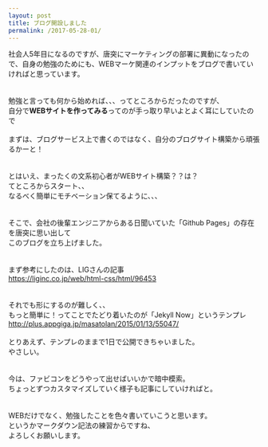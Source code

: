 ```yaml
---
layout: post
title: ブログ開設しました
permalink: /2017-05-28-01/
---
```


社会人5年目になるのですが、唐突にマーケティングの部署に異動になったので、自身の勉強のためにも、WEBマーケ関連のインプットをブログで書いていければと思っています。<br />
<br />
<br />
勉強と言っても何から始めれば、、、ってところからだったのですが、<br />
自分で**WEBサイトを作ってみる**ってのが手っ取り早いよとよく耳にしていたので<br />  
まずは、ブログサービス上で書くのではなく、自分のブログサイト構築から頑張るかーと！<br />
<br />
<br />
とはいえ、まったくの文系初心者がWEBサイト構築？？は？<br />
てところからスタート、、<br />
なるべく簡単にモチベーション保てるように、、、<br /> 
<br />
<br />
そこで、会社の後輩エンジニアからある日聞いていた「Github Pages」の存在を唐突に思い出して<br />
このブログを立ち上げました。<br />
<br />
<br />
まず参考にしたのは、LIGさんの記事<br />
<https://liginc.co.jp/web/html-css/html/96453>  
<br />
<br />
それでも形にするのが難しく、、<br />
もっと簡単に！ってことでたどり着いたのが「Jekyll Now」というテンプレ<br />
<http://plus.appgiga.jp/masatolan/2015/01/13/55047/>  
<br />
<br />
とりあえず、テンプレのままで1日で公開できちゃいました。<br />
やさしい。<br />
<br />
<br />
今は、ファビコンをどうやって出せばいいかで暗中模索。<br />
ちょっとずつカスタマイズしていく様子も記事にしていければと。<br />
<br />
<br />
WEBだけでなく、勉強したことを色々書いていこうと思います。<br />
というかマークダウン記法の練習からですね、<br />
よろしくお願いします。<br />
